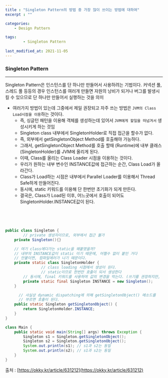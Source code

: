 ```yaml
---
title : "Singleton Pattern의 방법 중 가장 많이 쓰이는 방법에 대하여"
excerpt : ""

categories:
    - Design Pattern

tags:
        - Singleton Pattern
        
last_modified_at: 2021-11-05
---
```


### Singleton Pattern

---

Singleton Pattern은 인스턴스를 단 하나만 만들어서 사용하려는 기법이다. 커넥션 풀, 스레드 풀 등등의 경우 인스턴스를 여러개 만들면 자원의 낭비가 되거나 버그를 발생시킬 수 있으므로 단 하나만 만들어서 실행하는 것을 의미

- 여러가지 방법이 있는데 그중에서 제일 권장되고 자주 쓰는 방법은 `JVM의 Class Load시점을 이용`하는 것이다.
    - 즉, 싱글턴 패턴을 이용해 객체를 생성하는데 있어서 `JVM에게 할일을 떠넘겨서` 생성시키게 하는 것임
    - Singleton class 내부에서 SingletonHolder로 직접 접근을 할수가 없다.
    - 즉, 외부에서 getSingletonObject Method를 호출해야 가능하다.
    - 그래서, getSingletonObject Method를 호출 할때 (Runtime)에 내부 클래스 (SingletonHolder)를 JVM에 올리게 된다.
    - 이때, Class를 올리는 Class Loader 시점을 이용하는 것이다.
    - 우리가 원하는 내부 변수인 INSTANCE값에 접근하는 순간, Class Load가 올라간다.
    - Class가 Load하는 시점은 내부에서 Parallel Loader를 이용해서 Thread Safe하게 만들어진다.
    - 동시에, static 키워드를 이용해 단 한번만 초기화가 되게 만든다.
    - 결국은, Class가 Load된 이후, 어느곳에서 호출이 되어도 SingletonHolder.INSTANCE값이 된다.

<br/><br/>

```java

public class Singleton {
		// private 생성자이므로, 외부에서 접근 불가
    private Singleton(){}

    // 여기 class에다가는 static을 왜붙였을까?
    // 내부의 INSTANCE값이 static 이기 때문에, 어쩔수 없이 붙인 거다
    // 안붙이면, 컴파일에러가 나기 때문이다.
    private static class SingletonHolder {
				// class loading 시점에서 생성이 된다.
				// static이므로 한번만 호출이 되서 생성한다
        // 동시에, final 키워드를 사용하여 값의 변경을 막는다. (쓰기를 권장하지만, 사실 뭐 딱히 안써도 된다, 왜냐하면 이미 class loading 시점을 이용했고, static 키워드를 사용했기 때문이다. 그러나, 가급적 쓰기를 권장한다고 한다.)
        private static final Singleton INSTANCE = new Singleton();
    }

	  // 사실상 dynamic dispatching에 의해 getSingletonObject() 메소드를
	  // 부르면 호출이 된다.
    public static Singleton getSingletonObject() {
        return SingletonHolder.INSTANCE;
    }
}

class Main {
    public static void main(String[] args) throws Exception {
        Singleton s1 = Singleton.getSingletonObject();
        Singleton s2 = Singleton.getSingletonObject();
        System.out.println(s1); // s1과 s2는 동일
        System.out.println(s2); // s1과 s2는 동일
    }
}
```

출처 : [https://okky.kr/article/631212](https://okky.kr/article/631212)